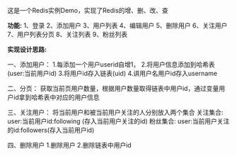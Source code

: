 这是一个Redis实例Demo，实现了Redis的增、删、改、查

**功能:**
1、登录
2、添加用户
3、用户列表
4、编辑用户
5、删除用户
6、关注用户
7、用户列表分页
8、关注列表
9、粉丝列表

**实现设计思路:**

一、添加用户：
1.每添加一个用户userid自增1，
2.将用户信息添加到哈希表(user:当前用户id)
3.将用户id存入链表(uid)
4.讲用户名用户id存入username

二、分页：
获取当前页用户数量，根据用户数量取得链表中用户id，通过变量用户id拿到哈希表中对应的用户信息

三、关注用户：
将当前用户和被当前用户关注的人分别放入两个集合
关注集合:
user:当前用户id:following (存入当前用户关注的id)
粉丝集合:
user:当前用户关注的id:followers(存入当前用户id)

四、删除用户
1.删除用户
2.删除链表中用户id
